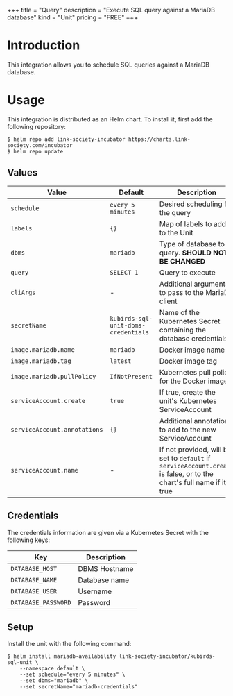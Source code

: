 +++
title = "Query"
description = "Execute SQL query against a MariaDB database"
kind = "Unit"
pricing = "FREE"
+++

# Introduction

This integration allows you to schedule SQL queries against a MariaDB
database.

# Usage

This integration is distributed as an Helm chart. To install it, first add the
following repository:

```shell
$ helm repo add link-society-incubator https://charts.link-society.com/incubator
$ helm repo update
```

## Values

| Value | Default | Description |
| ----- | ------- | ----------- |
| `schedule` | `every 5 minutes` | Desired scheduling for the query |
| `labels` | `{}` | Map of labels to add to the Unit |
| `dbms` | `mariadb` | Type of database to query. **SHOULD NOT BE CHANGED** |
| `query` | `SELECT 1` | Query to execute |
| `cliArgs` | - | Additional arguments to pass to the MariaDB client |
| `secretName` | `kubirds-sql-unit-dbms-credentials` | Name of the Kubernetes Secret containing the database credentials |
| `image.mariadb.name` | `mariadb` | Docker image name |
| `image.mariadb.tag` | `latest` | Docker image tag |
| `image.mariadb.pullPolicy` | `IfNotPresent` | Kubernetes pull policy for the Docker image |
| `serviceAccount.create` | `true` | If true, create the unit's Kubernetes ServiceAccount |
| `serviceAccount.annotations` | `{}` | Additional annotations to add to the new ServiceAccount |
| `serviceAccount.name` | - | If not provided, will be set to `default` if `serviceAccount.create` is false, or to the chart's full name if it is true |

## Credentials

The credentials information are given via a Kubernetes Secret with the following keys:

| Key | Description |
| --- | ----------- |
| `DATABASE_HOST` | DBMS Hostname |
| `DATABASE_NAME` | Database name |
| `DATABASE_USER` | Username |
| `DATABASE_PASSWORD` | Password |

## Setup

Install the unit with the following command:

```shell
$ helm install mariadb-availability link-society-incubator/kubirds-sql-unit \
    --namespace default \
    --set schedule="every 5 minutes" \
    --set dbms="mariadb" \
    --set secretName="mariadb-credentials"
```
